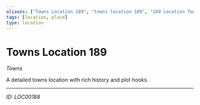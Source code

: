 ```yaml
---
aliases: ["Towns Location 189", "towns location 189", "189 Location Towns"]
tags: [location, place]
type: location
---
```


# Towns Location 189

*Towns*

A detailed towns location with rich history and plot hooks.

---
*ID: LOC00188*